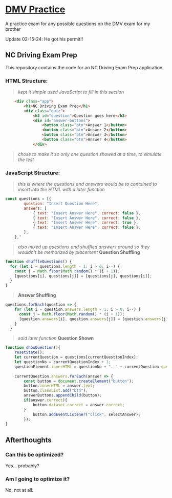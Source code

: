 # [DMV Practice]([https://may0022.github.io/DMV-Practice/])
 A practice exam for any possible questions on the DMV exam for my brother
 
 Update 02-15-24: He got his permit!! 

## NC Driving Exam Prep

This repository contains the code for an NC Driving Exam Prep application.

### HTML Structure:
>_kept it simple_
>_used JavaScript to fill in this section_
```html
    <div class="app"> 
        <h1>NC Driving Exam Prep</h1>
        <div class="quiz">
            <h2 id="question">Question goes here</h2>
            <div id="answer-buttons">
                <button class="btn">Answer 1</button>
                <button class="btn">Answer 2</button>
                <button class="btn">Answer 3</button>
                <button class="btn">Answer 4</button>
            </div>
```
>_chose to make it so only one question showed at a time, to simulate the test_

### JavaScript Structure:
>_this is where the questions and answers would be to contained to insert into the HTML with a later function_
```javascript
const questions = [{
        question: "Insert Question Here",
        answers: [
            { text: "Insert Answer Here", correct: false },
            { text: "Insert Answer Here", correct: false },
            { text: "Insert Answer Here", correct: true },
            { text: "Insert Answer Here", correct: false },
        ],
    },"
```
>_also mixed up questions and shuffled answers around so they wouldn't be memorized by placement_
>**Question Shuffling**
```javascript
function shuffleQuestions() {
  for (let i = questions.length - 1; i > 0; i--) {
    const j = Math.floor(Math.random() * (i + 1));
    [questions[i], questions[j]] = [questions[j], questions[i]];
  }
}
```
>**Answer Shuffling**
```javascript
questions.forEach(question => {
    for (let i = question.answers.length - 1; i > 0; i--) {
      const j = Math.floor(Math.random() * (i + 1));
      [question.answers[i], question.answers[j]] = [question.answers[j], question.answers[i]];
    }
  }
```
>_said later function_
>**Question Shown**
```javascript
function showQuestion(){
	resetState();
	let currentQuestion = questions[currentQuestionIndex];
	let questionNo = currentQuestionIndex + 1;
	questionElement.innerHTML = questionNo + ". " + currentQuestion.question;
	
	currentQuestion.answers.forEach(answer => {
		const button = document.createElement("button");
		button.innerHTML = answer.text;
		button.classList.add("btn");
		answerButtons.appendChild(button);
		if(answer.correct){
			button.dataset.correct = answer.correct;
		}
			button.addEventListener("click", selectAnswer);
		});
}
```

## Afterthoughts
### Can this be optimized?
Yes... probably?

### Am I going to optimize it?
No, not at all. 
